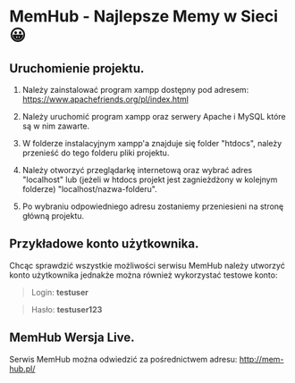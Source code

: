 # MemHub - Najlepsze Memy w Sieci :grinning:

## Uruchomienie projektu.

1. Należy zainstalować program xampp dostępny pod adresem: https://www.apachefriends.org/pl/index.html

2. Należy uruchomić program xampp oraz serwery Apache i MySQL które są w nim zawarte.

3. W folderze instalacyjnym xampp'a znajduje się folder "htdocs", należy przenieść do tego folderu pliki projektu.

4. Należy otworzyć przeglądarkę internetową oraz wybrać adres "localhost" lub (jeżeli w htdocs projekt jest zagnieżdżony w kolejnym folderze) "localhost/nazwa-folderu".

5. Po wybraniu odpowiedniego adresu zostaniemy przeniesieni na stronę główną projektu.

## Przykładowe konto użytkownika.

Chcąc sprawdzić wszystkie możliwości serwisu MemHub należy utworzyć konto użytkownika jednakże można również wykorzystać testowe konto:

> Login: **testuser**

> Hasło: **testuser123**

## MemHub Wersja Live.

Serwis MemHub można odwiedzić za pośrednictwem adresu: http://mem-hub.pl/
